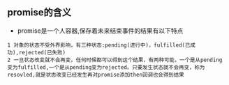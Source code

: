 ## promise的含义

- promise是一个人容器,保存着未来结束事件的结果有以下特点
```text
1 对象的状态不受外界影响，有三种状态:pending(进行中)，fulfilled(已成功),rejected(已失败)
2 一旦状态改变就不会再变，任何时候都可以得到这个结果，有两种可能，一个是从pending变为fulfilled,一个是从pending变为rejected。只要发生状态就不会再变，称为resovled,就是状态改变已经发生再对promise添加then回调也会得到结果
```